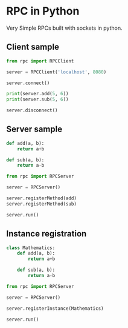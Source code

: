 # RPC in Python

Very Simple RPCs built with sockets in python.

## Client sample

```python
from rpc import RPCClient

server = RPCClient('localhost', 8080)

server.connect()

print(server.add(5, 6))
print(server.sub(5, 6))

server.disconnect()
```

## Server sample

```python
def add(a, b):
    return a+b

def sub(a, b):
    return a-b

from rpc import RPCServer

server = RPCServer()

server.registerMethod(add)
server.registerMethod(sub)

server.run()
```

## Instance registration

```python
class Mathematics:
    def add(a, b):
        return a+b

    def sub(a, b):
        return a-b

from rpc import RPCServer

server = RPCServer()

server.registerInstance(Mathematics)

server.run()
```

